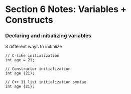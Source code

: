 # Section 6 Notes: Variables + Constructs

### Declaring and initializing variables

3 different ways to initialize

```
// C-like initialization
int age = 21; 
```

```
// Constructor initialization
int age (21); 
```

```
// C++ 11 list initialization syntax
int age {21}; 
```

